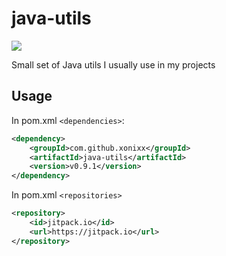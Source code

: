 # java-utils

[![](https://jitpack.io/v/xonixx/java-utils.svg)](https://jitpack.io/#xonixx/java-utils)

Small set of Java utils I usually use in my projects

## Usage

In pom.xml `<dependencies>`:

```xml
<dependency>
    <groupId>com.github.xonixx</groupId>
    <artifactId>java-utils</artifactId>
    <version>v0.9.1</version>
</dependency>
``` 

In pom.xml `<repositories>`

```xml
<repository>
    <id>jitpack.io</id>
    <url>https://jitpack.io</url>
</repository>
``` 
